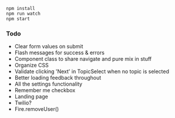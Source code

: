 ```
npm install
npm run watch
npm start
```

### Todo
* Clear form values on submit
* Flash messages for success & errors
* Component class to share navigate and pure mix in stuff
* Organize CSS
* Validate clicking 'Next' in TopicSelect when no topic is selected
* Better loading feedback throughout
* All the settings functionality
* Remember me checkbox
* Landing page
* Twilio?
* Fire.removeUser()
